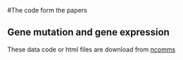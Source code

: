#The code form the papers

## Gene mutation and gene expression
These data code or html files are download from [ncomms][1]


[1]:http://www.nature.com/articles/ncomms6901#methods


